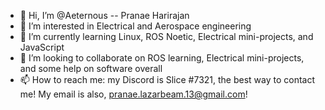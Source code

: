 - 👋 Hi, I’m @Aeternous -- Pranae Harirajan
- 👀 I’m interested in Electrical and Aerospace engineering
- 🌱 I’m currently learning Linux, ROS Noetic, Electrical mini-projects, and JavaScript
- 💞️ I’m looking to collaborate on ROS learning, Electrical mini-projects, and some help on software overall
- 📫 How to reach me: my Discord is Slice #7321, the best way to contact me! My email is also, pranae.lazarbeam.13@gmail.com!

<!---
Aeternous/Aeternous is a ✨ special ✨ repository because its `README.md` (this file) appears on your GitHub profile.
You can click the Preview link to take a look at your changes.
--->
